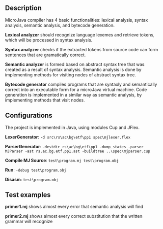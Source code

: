 ## Description

MicroJava compiler has 4 basic functionalities: lexical analysis, syntax analysis, semantic analysis, and bytecode generation.

**Lexical analyzer** should recognize language lexemes and retrieve tokens, which will be processed in syntax analysis.

**Syntax analyzer** checks if the extracted tokens from source code can form sentences that are gramatically correct.

**Semantic analyzer** is formed based on abstract syntax tree that was created as a result of syntax analysis. Semantic analysis is done by implementing methods for visiting nodes of abstract syntax tree.

**Bytecode generator** compiles programs that are syntaxly and semantically correct into an executable form for a microJava virtual machine. Code generation is implemented in a similar way as semantic analysis, by implementing methods that visit nodes.


## Configurations
The project is implemented in Java, using modules Cup and JFlex.

**LexerGenerator**:  `-d src\rs\ac\bg\etf\pp1 spec\mjlexer.flex`

**ParserGenerator**: `-destdir rs\ac\bg\etf\pp1 -dump_states -parser MJParser -ast rs.ac.bg.etf.pp1.ast -buildtree ..\spec\mjparser.cup`

**Compile MJ Source**: `test\program.mj test\program.obj`

**Run**: `-debug test\program.obj`

**Disasm**:  `test\program.obj`


## Test examples

**primer1.mj** shows almost every error that semantic analysis will find

**primer2.mj** shows almost every correct substitution that the written grammar will recognize

